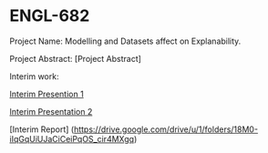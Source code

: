# ENGL-682

Project Name: Modelling and Datasets affect on Explanability.

Project Abstract:
[Project Abstract]


Interim work:

[Interim Presention 1](https://docs.google.com/presentation/d/1u-KVI9smL1CpiX8Mbg__mcg6_ELmhMzMyMh2N69WBEQ/edit?usp=sharing)

[Interim Presentation 2](https://docs.google.com/presentation/d/1IwLWTH8MnbLnKFzzAvV8qpQcIS2ciFm0fj1_y1JQwUs/edit?usp=sharing)

[Interim Report] (https://drive.google.com/drive/u/1/folders/18M0-iIqGqUiUJaCiCeiPqOS_cir4MXgq)
